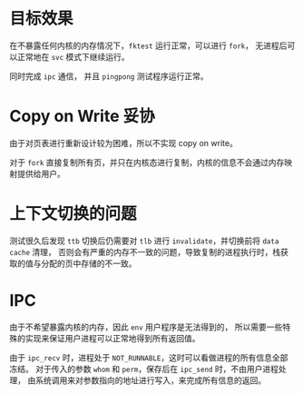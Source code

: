 # 目标效果

在不暴露任何内核的内存情况下，`fktest` 运行正常，可以进行 `fork`，
无进程后可以正常地在 `svc` 模式下继续运行。

同时完成 `ipc` 通信，
并且 `pingpong` 测试程序运行正常。


# Copy on Write 妥协

由于对页表进行重新设计较为困难，所以不实现 copy on write。

对于 `fork` 直接复制所有页，并只在内核态进行复制，内核的信息不会通过内存映射提供给用户。


# 上下文切换的问题

测试很久后发现 `ttb` 切换后仍需要对 `tlb` 进行 `invalidate`，并切换前将 `data cache` 清理，
否则会有严重的内存不一致的问题，导致复制的进程执行时，栈获取的值与分配的页中存储的不一致。


# IPC

由于不希望暴露内核的内存，因此 `env` 用户程序是无法得到的，
所以需要一些特殊的实现来保证用户进程可以正常地得到所有返回值。

由于 `ipc_recv` 时，进程处于 `NOT_RUNNABLE`，这时可以看做进程的所有信息全部冻结。
对于传入的参数 `whom` 和 `perm`，保存后在 `ipc_send` 时，不由用户进程处理，
由系统调用来对参数指向的地址进行写入，来完成所有信息的返回。

